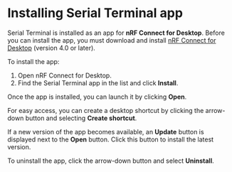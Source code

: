# Installing Serial Terminal app

Serial Terminal is installed as an app for **nRF Connect for Desktop**. Before you can install the app, you must download and install [nRF Connect for Desktop](https://www.nordicsemi.com/Software-and-Tools/Development-Tools/nRF-Connect-for-desktop) (version 4.0 or later).

To install the app:

1. Open nRF Connect for Desktop.
2. Find the Serial Terminal app in the list and click **Install**.

Once the app is installed, you can launch it by clicking **Open**.

For easy access, you can create a desktop shortcut by clicking the arrow-down button and selecting **Create shortcut**.

If a new version of the app becomes available, an **Update** button is displayed next to the **Open** button. Click this button to install the latest version.

To uninstall the app, click the arrow-down button and select **Uninstall**.
